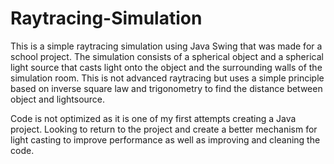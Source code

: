 # Raytracing-Simulation
This is a simple raytracing simulation using Java Swing that was made for a school project. The simulation consists of a spherical object and a spherical light source that casts light onto the object and the surrounding walls of the simulation room. This is not advanced raytracing but uses a simple principle based on inverse square law and trigonometry to find the distance between object and lightsource.

Code is not optimized as it is one of my first attempts creating a Java project. Looking to return to the project and create a better mechanism for light casting to improve performance as well as improving and cleaning the code.
